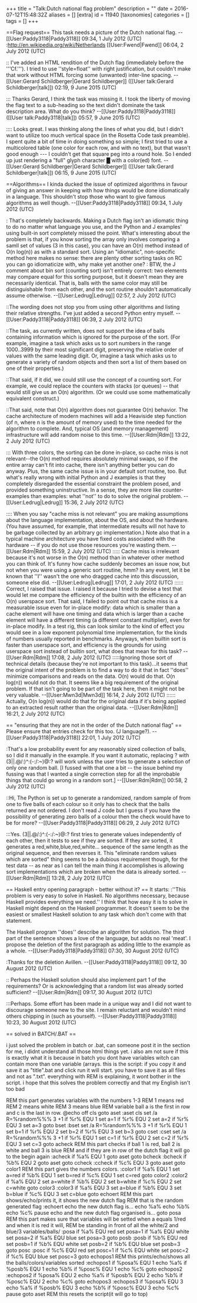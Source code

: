 +++
title = "Talk:Dutch national flag problem"
description = ""
date = 2016-07-12T15:48:32Z
aliases = []
[extra]
id = 11940
[taxonomies]
categories = []
tags = []
+++

==Flag request==
This task needs a picture of the Dutch national flag. --[[User:Paddy3118|Paddy3118]] 09:34, 1 July 2012 (UTC)
:http://en.wikipedia.org/wiki/Netherlands [[User:Fwend|Fwend]] 06:04, 2 July 2012 (UTC)

:: I've added an HTML rendition of the Dutch flag (immediately before the '''Cf.''').   I tried to use   ''style=float''   with right justification, but couldn't make that work without HTML forcing some (unwanted) inter-line spacing.   -- [[User:Gerard Schildberger|Gerard Schildberger]] ([[User talk:Gerard Schildberger|talk]]) 02:19, 9 June 2015 (UTC)

::: Thanks Gerard, I think the task was missing it. I took the liberty of moving the flag text to a sub-heading so the text didn't dominate the task description area. What do you think? --[[User:Paddy3118|Paddy3118]] ([[User talk:Paddy3118|talk]]) 05:57, 9 June 2015 (UTC)

:::: Looks great.   I was thinking along the lines of what you did, but I didn't want to utilize too much vertical space (in the Rosetta Code task preamble).   I spent quite a bit of time in doing something so simple;   I first tried to use a multicolored table (one color for each row, and with no text), but that wasn't good enough --- I couldn't get that square peg into a round hole.   So I ended up just rendering a "full" glyph character   █   with a color(ed) font.   -- [[User:Gerard Schildberger|Gerard Schildberger]] ([[User talk:Gerard Schildberger|talk]]) 06:15, 9 June 2015 (UTC)

==Algorithms==
I kinda ducked the issue of optimized algorithms in favour of giving an answer in keeping with how things would be done idiomatically in a language. 
This shouldn't stop those who want to give famous algorithms as well though. --[[User:Paddy3118|Paddy3118]] 09:34, 1 July 2012 (UTC)

: That's completely backwards. Making a Dutch flag isn't an idiomatic thing to do no matter what language you use, and the Python and J examples' using built-in sort completely missed the point.  What's interesting about the problem is that, if you know sorting the array only involves comparing a samll set of values (3 in this case), you can have an O(n) method instead of O(n log(n)) as with a standard sort.  Using an "idiomatic", non-specific method here makes no sense: there are plenty other sorting tasks on RC you can go idiomaticize with, why make yet another one?
: BTW, the J comment about bin sort (counting sort) isn't entirely correct: two elements may compare equal for this sorting purpose, but it doesn't mean they are necessarily identical.  That is, balls with the same color may still be distinguishable from each other, and the sort routine shouldn't automatically assume otherwise.  --[[User:Ledrug|Ledrug]] 02:57, 2 July 2012 (UTC)

::The wording does not stop you from using other algorithms and listing their relative strengths. I've just added a second Python entry myself. --[[User:Paddy3118|Paddy3118]] 06:39, 2 July 2012 (UTC)

::The task, as currently written, does not support the idea of balls containing information which is ignored for the purpose of the sort.  (For example, imagine a task which asks us to sort numbers in the range 1000..3999 by their most significant digit, preserving the relative order of values with the same leading digit.  Or, imagine a task which asks us to generate a variety of random objects and then sort a list of them based on one of their properties.)

::That said, if it did, we could still use the concept of a counting sort.  For example, we could replace the counters with stacks (or queues) -- that would still give us an O(n) algorithm.  (Or we could use some mathematically equivalent construct.)

::That said, note that O(n) algorithm does not guarantee O(n) behavior.  The cache architecture of modern machines will add a Heaviside step function (of n, where n is the amount of memory used) to the time needed for the algorithm to complete.  And, typical OS (and memory management) infrastructure will add random noise to this time.  --[[User:Rdm|Rdm]] 13:22, 2 July 2012 (UTC)

::: With three colors, the sorting can be done in-place, so cache miss is not relevant--the O(n) method requires absolutely minimal swaps, so if the entire array can't fit into cache, there isn't anything better you can do anyway.  Plus, the same cache issue is in your default sort routine, too.  But what's really wrong with initial Python and J examples is that they completely disregarded the essential constraint the problem posed, and provided something uninstructive.  In a sense, they are more like counter-examples than examples: what ''not'' to do to solve the original problem. --[[User:Ledrug|Ledrug]] 15:36, 2 July 2012 (UTC)

:::: When you say "cache miss is not relevant" you are making assumptions about the language implementation, about the OS, and about the hardware.  (You have assumed, for example, that intermediate results will not have to be garbage collected by an arbitrary gc implementation.)  Note also that in a typical machine architecture you have fixed costs associated with the hardware -- if you do not use those resources you're wasting them. --[[User:Rdm|Rdm]] 15:59, 2 July 2012 (UTC)
::::: Cache miss is irrelevant because it's not worse in the O(n) method than in whatever other method you can think of.  It's funny how cache suddenly becomes an issue now, but not when you were using a generic sort routine, hmm?  In any event, let it be known that ''I'' wasn't the one who dragged cache into this discussion, someone else did. --[[User:Ledrug|Ledrug]] 17:01, 2 July 2012 (UTC)
:::::: Correct, I raised that issue.  I raised it because I tried to devise a test that would let me compare the efficiency of the builtin with the efficiency of an O(n) userspace sort.  That said, I failed to point out that cache miss is a measurable issue even for in-place modify: data which is smaller than a cache element will have one timing and data which is larger than a cache element will have a different timing (a different constant multiplier), even for in-place modify.  In a test rig, this can look similar to the kind of effect you would see in a low exponent polynomial time implementation, for the kinds of numbers usually reported in benchmarks.  Anyways, when builtin sort is faster than userspace sort, and efficiency is the grounds for using userspace sort instead of builtin sort, what does that mean for this task?  --[[User:Rdm|Rdm]] 17:08, 2 July 2012 (UTC)
:::::Ignoring those sort of technical details (because they're not important to this task)...it seems that the original intent of the problem is to find a way to do it that in fact ''does'' minimize comparisons and reads on the data. O(n) would do that. O(n log(n)) would not do that. It seems like a big requirement of the original problem. If that isn't going to be part of the task here, then it might not be very valuable. --[[User:Mwn3d|Mwn3d]] 16:14, 2 July 2012 (UTC)
:::::: Actually, O(n log(n)) would do that for the original data if it's being applied to an extracted result rather than the original data.  --[[User:Rdm|Rdm]] 16:21, 2 July 2012 (UTC)

== "ensuring that they are not in the order of the Dutch national flag" ==
Please ensure that entries check for this too. (J language?). --[[User:Paddy3118|Paddy3118]] 22:01, 1 July 2012 (UTC)

:That's a low probability event for any reasonably sized collection of balls, so I did it manually in the example.  If you want it automatic, replacing ? with (3||.@/:)^:(-:/:~)@:? will work unless the user tries to generate a selection of only one random ball.  [I fussed with that one a bit -- the issue behind my fussing was that I wanted a single correction step for all the improbable things that could go wrong in a random sort.]  --[[User:Rdm|Rdm]] 00:58, 2 July 2012 (UTC)

::Hi, The Python is set up to generate a randomized, random sample of from one to five balls of each colour so it only has to check that the balls returned are not ordered. I don't read J code but I guess if you have the possibility of generating zero balls of a colour then  the check would have to be for more? --[[User:Paddy3118|Paddy3118]] 06:29, 2 July 2012 (UTC)

:::Yes.  (3||.@/:)^:(-:/:~)@:? first tries to generate values independently of each other, then it tests to see if they are sorted.  If they are sorted, it generates a red,white,blue,red,white... sequence of the same length as the original sequence, and then reverses it.  This "eliminate random values which are sorted" thing seems to be a dubious requirement though, for the test data -- as near as I can tell the main thing it accomplishes is allowing sort implementations which are broken when the data is already sorted. --[[User:Rdm|Rdm]] 13:28, 2 July 2012 (UTC)

== Haskell entry opening paragraph - better without it? ==
It starts:
:''This problem is very easy to solve in Haskell. No algorithms necessary, because Haskell provides everything we need.''
I think that how easy it is to solve in Haskell might depend on the Haskell programmer. It doesn't seem to be the easiest or smallest Haskell solution to any task which don't come with that statement.

The Haskell program ''does'' describe an algorithm for solution.
The third part of the sentence shows a love of the language, but adds no real 'meat'. 
I propose the deletion of the first paragraph as adding little to the example as a whole. --[[User:Paddy3118|Paddy3118]] 07:30, 30 August 2012 (UTC)

:Thanks for the deletion  Avillen. --[[User:Paddy3118|Paddy3118]] 09:12, 30 August 2012 (UTC)

:: Perhaps the Haskell solution should also implement part 1 of the requirements?  Or is acknowledging that a random list was already sorted sufficient?  --[[User:Rdm|Rdm]] 09:17, 30 August 2012 (UTC)

:::Perhaps. Some effort has been made in a unique way and I did not want to discourage someone new to the site. I remain reluctant and wouldn't mind others chipping in (such as yourself). --[[User:Paddy3118|Paddy3118]] 10:23, 30 August 2012 (UTC)

== solved in BATCH/.BAT ==

i just solved the problem in batch or .bat, can someone post it in the section for me, i didnt understand all those html things yet.
i also am not sure if this is exactly what it is because in batch you dont have variables witch can contain more than one variable (arrays.
this is the script:
if you copy it and save it as "title".bat and click run it will start. you have to save it as all files and not as ".txt".
everything with REM is explaining, it wont bother in the script.
i hope that this solves the problem correctly and that my English isn't too bad


REM this part generates variables with the numbers 1-3
REM 1 means red
REM 2 means white
REM 3 means blue
REM variable ball a is the first in row and c is the last in row.
@echo off
cls
goto aset
:aset
cls
set /a R=%random%%% 3 +1
if %r% EQU 1 set a=1
if %r% EQU 2 set a=2
if %r% EQU 3 set a=3
goto bset
:bset
set /a R=%random%%% 3 +1
if %r% EQU 1 set b=1
if %r% EQU 2 set b=2
if %r% EQU 3 set b=3
goto cset
:cset
set /a R=%random%%% 3 +1
if %r% EQU 1 set c=1
if %r% EQU 2 set c=2
if %r% EQU 3 set c=3
goto acheck
REM this part checks if ball 1 is red, ball 2 is white and ball 3 is blue
REM and if they are in row of the dutch flag it will go to the begin again
:acheck
if %a% EQU 1 goto aset
goto bcheck
:bcheck
if %b% EQU 2 goto aset
goto ccheck
:ccheck
if %c% EQU 3 goto aset
goto color1
REM this part gives the numbers colors.
:color1
if %a% EQU 1 set a=red
if %b% EQU 1 set b=red
if %c% EQU 1 set c=red
goto color2
:color2
if %a% EQU 2 set a=white
if %b% EQU 2 set b=white
if %c% EQU 2 set c=white
goto color3
:color3
if %a% EQU 3 set a=blue
if %b% EQU 3 set b=blue
if %c% EQU 3 set c=blue
goto echoert
REM this part shows/echo/prints it, it shows the new dutch flag
REM that is the random generated flag
:echoert
echo the new dutch flag is...
echo %a%
echo %b%
echo %c%
pause
echo and the new dutch flag organised is...
goto posa
REM this part makes sure that variables will be setted when a equals 1/red and when it is red it will,
REM be standing in front of all the white/2 and blue/3 variables/balls/
:posa
if %a% EQU red set posa=1
if %a% EQU white set posa=2
if %a% EQU blue set posa=3
goto posb
:posb
if %b% EQU red set posb=1
if %b% EQU white set posb=2
if %b% EQU blue set posb=3
goto posc
:posc
if %c% EQU red set posc=1
if %c% EQU white set posc=2
if %c% EQU blue set posc=3
goto echopos1
REM this prints/echo/shows all the balls/colors/variables sorted
:echopos1
if %posa% EQU 1 echo %a%
if %posb% EQU 1 echo %b%
if %posc% EQU 1 echo %c%
goto echopos2
:echopos2
if %posa% EQU 2 echo %a%
if %posb% EQU 2 echo %b%
if %posc% EQU 2 echo %c%
goto echopos3
:echopos3
if %posa% EQU 3 echo %a%
if %posb% EQU 3 echo %b%
if %posc% EQU 3 echo %c%
pause
goto aset
REM this resets the script(it will go to top)
